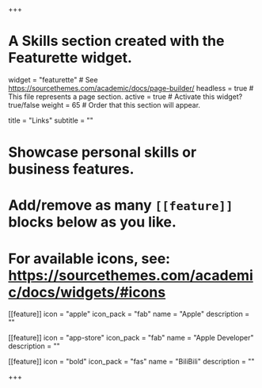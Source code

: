 +++
# A Skills section created with the Featurette widget.
widget = "featurette"  # See https://sourcethemes.com/academic/docs/page-builder/
headless = true  # This file represents a page section.
active = true  # Activate this widget? true/false
weight = 65  # Order that this section will appear.

title = "Links"
subtitle = ""

# Showcase personal skills or business features.
# 
# Add/remove as many `[[feature]]` blocks below as you like.
# 
# For available icons, see: https://sourcethemes.com/academic/docs/widgets/#icons

[[feature]]
  icon = "apple"
  icon_pack = "fab"
  name = "Apple"
  description = ""
  
[[feature]]
  icon = "app-store"
  icon_pack = "fab"
  name = "Apple Developer"
  description = ""  
  
[[feature]]
  icon = "bold"
  icon_pack = "fas"
  name = "BiliBili"
  description = ""

+++
